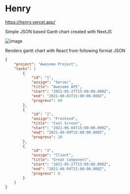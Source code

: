 # Henry

https://henry.vercel.app/

Simple JSON based Gantt chart created with NextJS

![image](https://user-images.githubusercontent.com/4241658/121763468-48ed7380-cb77-11eb-9e4a-faba22d77726.png)

Renders gantt chart with React from following format JSON

```json
{
    "project": "Awesome Project",
    "tasks": [
        {
            "id": "1",
            "assign": "Server",
            "title": "Awesome API",
            "start": "2021-05-27T15:00:00.000Z",
            "end": "2021-06-01T15:00:00.000Z",
            "progress": 80
        },
        {
            "id": "2",
            "assign": "Frontend",
            "title": "Cool Screen",
            "start": "2021-06-04T15:00:00.000Z",
            "end": "2021-06-09T15:00:00.000Z",
            "progress": 20
        },
        {
            "id": "3",
            "assign": "Client",
            "title": "Great Component",
            "start": "2021-05-27T15:00:00.000Z",
            "end": "2021-06-04T15:00:00.000Z",
            "progress": 0
        }
    ]
}
```
